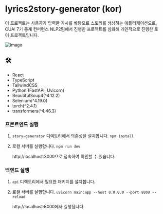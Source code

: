 # lyrics2story-generator (kor)

이 프로젝트는 사용자가 입력한 가사를 바탕으로 스토리를 생성하는 애플리케이션으로, CUAI 7기 동계 컨퍼런스 NLP2팀에서 진행한 프로젝트를 심화해 개인적으로 진행한 토이 프로젝트입니다.

![image](https://github.com/user-attachments/assets/ef5e374c-db32-4a6b-ae25-03e96308b3b7)

## 🛠️
- React
- TypeScript
- TailwindCSS
- Python (FastAPI, Uvicorn)
- BeautifulSoup4(^4.12.2)
- Selenium(^4.19.0)
- torch(^2.4.1)
- transformers(^4.46.3)

### 프론트엔드 실행

1. `story-generator` 디렉토리에서 의존성을 설치합니다.
   `npm install`
2. 로컬 서버를 실행합니다.
   `npm run dev`

   http://localhost:3000으로 접속하여 확인할 수 있습니다.

### 백엔드 실행

1. `api` 디렉토리에서 필요한 패키지를 설치합니다.
2. 로컬 서버를 실행합니다.
   `uvicorn main:app --host 0.0.0.0 --port 8000 --reload`

   http://localhost:8000에서 실행됩니다.
